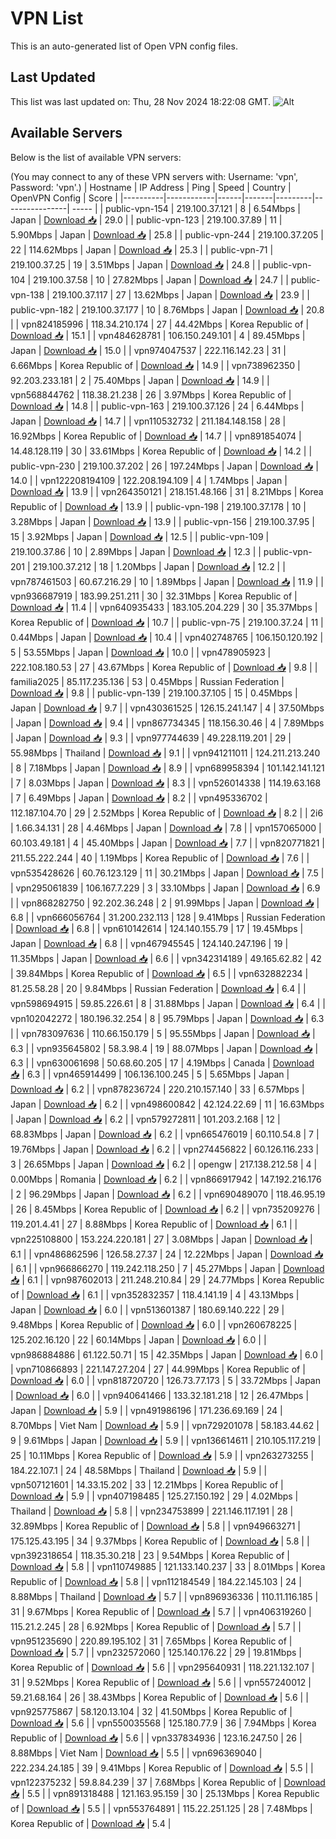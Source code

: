 # VPN List

This is an auto-generated list of Open VPN config files.

## Last Updated

This list was last updated on: Thu, 28 Nov 2024 18:22:08 GMT.
![Alt](https://repobeats.axiom.co/api/embed/186b98318ef1479477931607c1ad7d823f12451f.svg "Repobeats analytics image")

## Available Servers

Below is the list of available VPN servers:

(You may connect to any of these VPN servers with: Username: 'vpn', Password: 'vpn'.)
| Hostname | IP Address | Ping | Speed | Country | OpenVPN Config | Score |
|----------|------------|------|-------|---------|----------------| ----- |
| public-vpn-154 | 219.100.37.121 | 8 | 6.54Mbps | Japan | [Download 📥](./configs/server_0_JP.ovpn) | 29.0 |
| public-vpn-123 | 219.100.37.89 | 11 | 5.90Mbps | Japan | [Download 📥](./configs/server_1_JP.ovpn) | 25.8 |
| public-vpn-244 | 219.100.37.205 | 22 | 114.62Mbps | Japan | [Download 📥](./configs/server_2_JP.ovpn) | 25.3 |
| public-vpn-71 | 219.100.37.25 | 19 | 3.51Mbps | Japan | [Download 📥](./configs/server_3_JP.ovpn) | 24.8 |
| public-vpn-104 | 219.100.37.58 | 10 | 27.82Mbps | Japan | [Download 📥](./configs/server_4_JP.ovpn) | 24.7 |
| public-vpn-138 | 219.100.37.117 | 27 | 13.62Mbps | Japan | [Download 📥](./configs/server_5_JP.ovpn) | 23.9 |
| public-vpn-182 | 219.100.37.177 | 10 | 8.76Mbps | Japan | [Download 📥](./configs/server_6_JP.ovpn) | 20.8 |
| vpn824185996 | 118.34.210.174 | 27 | 44.42Mbps | Korea Republic of | [Download 📥](./configs/server_7_KR.ovpn) | 15.1 |
| vpn484628781 | 106.150.249.101 | 4 | 89.45Mbps | Japan | [Download 📥](./configs/server_8_JP.ovpn) | 15.0 |
| vpn974047537 | 222.116.142.23 | 31 | 6.66Mbps | Korea Republic of | [Download 📥](./configs/server_9_KR.ovpn) | 14.9 |
| vpn738962350 | 92.203.233.181 | 2 | 75.40Mbps | Japan | [Download 📥](./configs/server_10_JP.ovpn) | 14.9 |
| vpn568844762 | 118.38.21.238 | 26 | 3.97Mbps | Korea Republic of | [Download 📥](./configs/server_11_KR.ovpn) | 14.8 |
| public-vpn-163 | 219.100.37.126 | 24 | 6.44Mbps | Japan | [Download 📥](./configs/server_12_JP.ovpn) | 14.7 |
| vpn110532732 | 211.184.148.158 | 28 | 16.92Mbps | Korea Republic of | [Download 📥](./configs/server_13_KR.ovpn) | 14.7 |
| vpn891854074 | 14.48.128.119 | 30 | 33.61Mbps | Korea Republic of | [Download 📥](./configs/server_14_KR.ovpn) | 14.2 |
| public-vpn-230 | 219.100.37.202 | 26 | 197.24Mbps | Japan | [Download 📥](./configs/server_15_JP.ovpn) | 14.0 |
| vpn122208194109 | 122.208.194.109 | 4 | 1.74Mbps | Japan | [Download 📥](./configs/server_16_JP.ovpn) | 13.9 |
| vpn264350121 | 218.151.48.166 | 31 | 8.21Mbps | Korea Republic of | [Download 📥](./configs/server_17_KR.ovpn) | 13.9 |
| public-vpn-198 | 219.100.37.178 | 10 | 3.28Mbps | Japan | [Download 📥](./configs/server_18_JP.ovpn) | 13.9 |
| public-vpn-156 | 219.100.37.95 | 15 | 3.92Mbps | Japan | [Download 📥](./configs/server_19_JP.ovpn) | 12.5 |
| public-vpn-109 | 219.100.37.86 | 10 | 2.89Mbps | Japan | [Download 📥](./configs/server_20_JP.ovpn) | 12.3 |
| public-vpn-201 | 219.100.37.212 | 18 | 1.20Mbps | Japan | [Download 📥](./configs/server_21_JP.ovpn) | 12.2 |
| vpn787461503 | 60.67.216.29 | 10 | 1.89Mbps | Japan | [Download 📥](./configs/server_22_JP.ovpn) | 11.9 |
| vpn936687919 | 183.99.251.211 | 30 | 32.31Mbps | Korea Republic of | [Download 📥](./configs/server_23_KR.ovpn) | 11.4 |
| vpn640935433 | 183.105.204.229 | 30 | 35.37Mbps | Korea Republic of | [Download 📥](./configs/server_24_KR.ovpn) | 10.7 |
| public-vpn-75 | 219.100.37.24 | 11 | 0.44Mbps | Japan | [Download 📥](./configs/server_25_JP.ovpn) | 10.4 |
| vpn402748765 | 106.150.120.192 | 5 | 53.55Mbps | Japan | [Download 📥](./configs/server_26_JP.ovpn) | 10.0 |
| vpn478905923 | 222.108.180.53 | 27 | 43.67Mbps | Korea Republic of | [Download 📥](./configs/server_27_KR.ovpn) | 9.8 |
| familia2025 | 85.117.235.136 | 53 | 0.45Mbps | Russian Federation | [Download 📥](./configs/server_28_RU.ovpn) | 9.8 |
| public-vpn-139 | 219.100.37.105 | 15 | 0.45Mbps | Japan | [Download 📥](./configs/server_29_JP.ovpn) | 9.7 |
| vpn430361525 | 126.15.241.147 | 4 | 37.50Mbps | Japan | [Download 📥](./configs/server_30_JP.ovpn) | 9.4 |
| vpn867734345 | 118.156.30.46 | 4 | 7.89Mbps | Japan | [Download 📥](./configs/server_31_JP.ovpn) | 9.3 |
| vpn977744639 | 49.228.119.201 | 29 | 55.98Mbps | Thailand | [Download 📥](./configs/server_32_TH.ovpn) | 9.1 |
| vpn941211011 | 124.211.213.240 | 8 | 7.18Mbps | Japan | [Download 📥](./configs/server_33_JP.ovpn) | 8.9 |
| vpn689958394 | 101.142.141.121 | 7 | 8.03Mbps | Japan | [Download 📥](./configs/server_34_JP.ovpn) | 8.3 |
| vpn526014338 | 114.19.63.168 | 7 | 6.49Mbps | Japan | [Download 📥](./configs/server_35_JP.ovpn) | 8.2 |
| vpn495336702 | 112.187.104.70 | 29 | 2.52Mbps | Korea Republic of | [Download 📥](./configs/server_36_KR.ovpn) | 8.2 |
| 2i6 | 1.66.34.131 | 28 | 4.46Mbps | Japan | [Download 📥](./configs/server_37_JP.ovpn) | 7.8 |
| vpn157065000 | 60.103.49.181 | 4 | 45.40Mbps | Japan | [Download 📥](./configs/server_38_JP.ovpn) | 7.7 |
| vpn820771821 | 211.55.222.244 | 40 | 1.19Mbps | Korea Republic of | [Download 📥](./configs/server_39_KR.ovpn) | 7.6 |
| vpn535428626 | 60.76.123.129 | 11 | 30.21Mbps | Japan | [Download 📥](./configs/server_40_JP.ovpn) | 7.5 |
| vpn295061839 | 106.167.7.229 | 3 | 33.10Mbps | Japan | [Download 📥](./configs/server_41_JP.ovpn) | 6.9 |
| vpn868282750 | 92.202.36.248 | 2 | 91.99Mbps | Japan | [Download 📥](./configs/server_42_JP.ovpn) | 6.8 |
| vpn666056764 | 31.200.232.113 | 128 | 9.41Mbps | Russian Federation | [Download 📥](./configs/server_43_RU.ovpn) | 6.8 |
| vpn610142614 | 124.140.155.79 | 17 | 19.45Mbps | Japan | [Download 📥](./configs/server_44_JP.ovpn) | 6.8 |
| vpn467945545 | 124.140.247.196 | 19 | 11.35Mbps | Japan | [Download 📥](./configs/server_45_JP.ovpn) | 6.6 |
| vpn342314189 | 49.165.62.82 | 42 | 39.84Mbps | Korea Republic of | [Download 📥](./configs/server_46_KR.ovpn) | 6.5 |
| vpn632882234 | 81.25.58.28 | 20 | 9.84Mbps | Russian Federation | [Download 📥](./configs/server_47_RU.ovpn) | 6.4 |
| vpn598694915 | 59.85.226.61 | 8 | 31.88Mbps | Japan | [Download 📥](./configs/server_48_JP.ovpn) | 6.4 |
| vpn102042272 | 180.196.32.254 | 8 | 95.79Mbps | Japan | [Download 📥](./configs/server_49_JP.ovpn) | 6.3 |
| vpn783097636 | 110.66.150.179 | 5 | 95.55Mbps | Japan | [Download 📥](./configs/server_50_JP.ovpn) | 6.3 |
| vpn935645802 | 58.3.98.4 | 19 | 88.07Mbps | Japan | [Download 📥](./configs/server_51_JP.ovpn) | 6.3 |
| vpn630061698 | 50.68.60.205 | 17 | 4.19Mbps | Canada | [Download 📥](./configs/server_52_CA.ovpn) | 6.3 |
| vpn465914499 | 106.136.100.245 | 5 | 5.65Mbps | Japan | [Download 📥](./configs/server_53_JP.ovpn) | 6.2 |
| vpn878236724 | 220.210.157.140 | 33 | 6.57Mbps | Japan | [Download 📥](./configs/server_54_JP.ovpn) | 6.2 |
| vpn498600842 | 42.124.22.69 | 11 | 16.63Mbps | Japan | [Download 📥](./configs/server_55_JP.ovpn) | 6.2 |
| vpn579272811 | 101.203.2.168 | 12 | 68.83Mbps | Japan | [Download 📥](./configs/server_56_JP.ovpn) | 6.2 |
| vpn665476019 | 60.110.54.8 | 7 | 19.76Mbps | Japan | [Download 📥](./configs/server_57_JP.ovpn) | 6.2 |
| vpn274456822 | 60.126.116.233 | 3 | 26.65Mbps | Japan | [Download 📥](./configs/server_58_JP.ovpn) | 6.2 |
| opengw | 217.138.212.58 | 4 | 0.00Mbps | Romania | [Download 📥](./configs/server_59_RO.ovpn) | 6.2 |
| vpn866917942 | 147.192.216.176 | 2 | 96.29Mbps | Japan | [Download 📥](./configs/server_60_JP.ovpn) | 6.2 |
| vpn690489070 | 118.46.95.19 | 26 | 8.45Mbps | Korea Republic of | [Download 📥](./configs/server_61_KR.ovpn) | 6.2 |
| vpn735209276 | 119.201.4.41 | 27 | 8.88Mbps | Korea Republic of | [Download 📥](./configs/server_62_KR.ovpn) | 6.1 |
| vpn225108800 | 153.224.220.181 | 27 | 3.08Mbps | Japan | [Download 📥](./configs/server_63_JP.ovpn) | 6.1 |
| vpn486862596 | 126.58.27.37 | 24 | 12.22Mbps | Japan | [Download 📥](./configs/server_64_JP.ovpn) | 6.1 |
| vpn966866270 | 119.242.118.250 | 7 | 45.27Mbps | Japan | [Download 📥](./configs/server_65_JP.ovpn) | 6.1 |
| vpn987602013 | 211.248.210.84 | 29 | 24.77Mbps | Korea Republic of | [Download 📥](./configs/server_66_KR.ovpn) | 6.1 |
| vpn352832357 | 118.4.141.19 | 4 | 43.13Mbps | Japan | [Download 📥](./configs/server_67_JP.ovpn) | 6.0 |
| vpn513601387 | 180.69.140.222 | 29 | 9.48Mbps | Korea Republic of | [Download 📥](./configs/server_68_KR.ovpn) | 6.0 |
| vpn260678225 | 125.202.16.120 | 22 | 60.14Mbps | Japan | [Download 📥](./configs/server_69_JP.ovpn) | 6.0 |
| vpn986884886 | 61.122.50.71 | 15 | 42.35Mbps | Japan | [Download 📥](./configs/server_70_JP.ovpn) | 6.0 |
| vpn710866893 | 221.147.27.204 | 27 | 44.99Mbps | Korea Republic of | [Download 📥](./configs/server_71_KR.ovpn) | 6.0 |
| vpn818720720 | 126.73.77.173 | 5 | 33.72Mbps | Japan | [Download 📥](./configs/server_72_JP.ovpn) | 6.0 |
| vpn940641466 | 133.32.181.218 | 12 | 26.47Mbps | Japan | [Download 📥](./configs/server_73_JP.ovpn) | 5.9 |
| vpn491986196 | 171.236.69.169 | 24 | 8.70Mbps | Viet Nam | [Download 📥](./configs/server_74_VN.ovpn) | 5.9 |
| vpn729201078 | 58.183.44.62 | 9 | 9.61Mbps | Japan | [Download 📥](./configs/server_75_JP.ovpn) | 5.9 |
| vpn136614611 | 210.105.117.219 | 25 | 10.11Mbps | Korea Republic of | [Download 📥](./configs/server_76_KR.ovpn) | 5.9 |
| vpn263273255 | 184.22.107.1 | 24 | 48.58Mbps | Thailand | [Download 📥](./configs/server_77_TH.ovpn) | 5.9 |
| vpn507121601 | 14.33.15.202 | 33 | 12.21Mbps | Korea Republic of | [Download 📥](./configs/server_78_KR.ovpn) | 5.9 |
| vpn407198485 | 125.27.150.192 | 29 | 4.02Mbps | Thailand | [Download 📥](./configs/server_79_TH.ovpn) | 5.8 |
| vpn234753899 | 221.146.117.191 | 28 | 32.89Mbps | Korea Republic of | [Download 📥](./configs/server_80_KR.ovpn) | 5.8 |
| vpn949663271 | 175.125.43.195 | 34 | 9.37Mbps | Korea Republic of | [Download 📥](./configs/server_81_KR.ovpn) | 5.8 |
| vpn392318654 | 118.35.30.218 | 23 | 9.54Mbps | Korea Republic of | [Download 📥](./configs/server_82_KR.ovpn) | 5.8 |
| vpn110749885 | 121.133.140.237 | 33 | 8.01Mbps | Korea Republic of | [Download 📥](./configs/server_83_KR.ovpn) | 5.8 |
| vpn112184549 | 184.22.145.103 | 24 | 8.88Mbps | Thailand | [Download 📥](./configs/server_84_TH.ovpn) | 5.7 |
| vpn896936336 | 110.11.116.185 | 31 | 9.67Mbps | Korea Republic of | [Download 📥](./configs/server_85_KR.ovpn) | 5.7 |
| vpn406319260 | 115.21.2.245 | 28 | 6.92Mbps | Korea Republic of | [Download 📥](./configs/server_86_KR.ovpn) | 5.7 |
| vpn951235690 | 220.89.195.102 | 31 | 7.65Mbps | Korea Republic of | [Download 📥](./configs/server_87_KR.ovpn) | 5.7 |
| vpn232572060 | 125.140.176.22 | 29 | 19.81Mbps | Korea Republic of | [Download 📥](./configs/server_88_KR.ovpn) | 5.6 |
| vpn295640931 | 118.221.132.107 | 31 | 9.52Mbps | Korea Republic of | [Download 📥](./configs/server_89_KR.ovpn) | 5.6 |
| vpn557240012 | 59.21.68.164 | 26 | 38.43Mbps | Korea Republic of | [Download 📥](./configs/server_90_KR.ovpn) | 5.6 |
| vpn925775867 | 58.120.13.104 | 32 | 41.50Mbps | Korea Republic of | [Download 📥](./configs/server_91_KR.ovpn) | 5.6 |
| vpn550035568 | 125.180.77.9 | 36 | 7.94Mbps | Korea Republic of | [Download 📥](./configs/server_92_KR.ovpn) | 5.6 |
| vpn337834936 | 123.16.247.50 | 26 | 8.88Mbps | Viet Nam | [Download 📥](./configs/server_93_VN.ovpn) | 5.5 |
| vpn696369040 | 222.234.24.185 | 39 | 9.41Mbps | Korea Republic of | [Download 📥](./configs/server_94_KR.ovpn) | 5.5 |
| vpn122375232 | 59.8.84.239 | 37 | 7.68Mbps | Korea Republic of | [Download 📥](./configs/server_95_KR.ovpn) | 5.5 |
| vpn891318488 | 121.163.95.159 | 30 | 25.13Mbps | Korea Republic of | [Download 📥](./configs/server_96_KR.ovpn) | 5.5 |
| vpn553764891 | 115.22.251.125 | 28 | 7.48Mbps | Korea Republic of | [Download 📥](./configs/server_97_KR.ovpn) | 5.4 |
